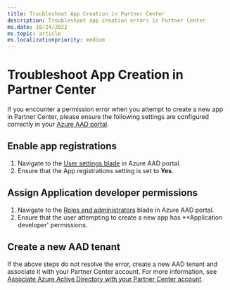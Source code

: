 ```yaml
---
title: Troubleshoot App Creation in Partner Center
description: Troubleshoot app creation errors in Partner Center
ms.date: 10/24/2022
ms.topic: article
ms.localizationpriority: medium
---
```


# Troubleshoot App Creation in Partner Center

If you encounter a permission error when you attempt to create a new app in Partner Center, please ensure the following settings are configured correctly in your [Azure AAD portal](https://portal.azure.com).

## Enable app registrations

1. Navigate to the [User settings blade](https://portal.azure.com/#blade/Microsoft_AAD_IAM/ActiveDirectoryMenuBlade/UserSettings) in Azure AAD portal.
1. Ensure that the App registrations setting is set to **Yes**.

## Assign Application developer permissions

1. Navigate to the [Roles and administrators](https://aka.ms/AADRolesAdmin) blade in Azure AAD portal.
1. Ensure that the user attempting to create a new app has **Application developer' permissions.

## Create a new AAD tenant

If the above steps do not resolve the error, create a new AAD tenant and associate it with your Partner Center account. For more information, see [Associate Azure Active Directory with your Partner Center account](https://learn.microsoft.com/en-us/windows/apps/publish/partner-center/associate-azure-ad-with-partner-center).
